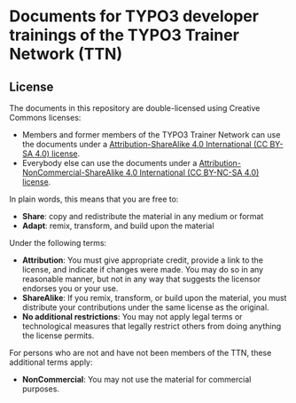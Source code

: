 # Documents for TYPO3 developer trainings of the TYPO3 Trainer Network (TTN)

## License

The documents in this repository are double-licensed using Creative Commons
licenses:

- Members and former members of the TYPO3 Trainer Network can use the documents
  under a
  [Attribution-ShareAlike 4.0 International (CC BY-SA 4.0) license](https://creativecommons.org/licenses/by-sa/4.0/).
- Everybody else can use the documents under a
  [Attribution-NonCommercial-ShareAlike 4.0 International (CC BY-NC-SA 4.0) license](https://creativecommons.org/licenses/by-nc-sa/4.0/).

In plain words, this means that you are free to:
- **Share**: copy and redistribute the material in any medium or format
- **Adapt**: remix, transform, and build upon the material

Under the following terms:
- **Attribution**: You must give appropriate credit, provide a link to the
  license, and indicate if changes were made. You may do so in any reasonable
  manner, but not in any way that suggests the licensor endorses you or your
  use.
- **ShareAlike**: If you remix, transform, or build upon the material, you
  must distribute your contributions under the same license as the original.
- **No additional restrictions**: You may not apply legal terms or
  technological measures that legally restrict others from doing anything
  the license permits.

For persons who are not and have not been members of the TTN, these additional
terms apply:
- **NonCommercial**: You may not use the material for commercial purposes.
